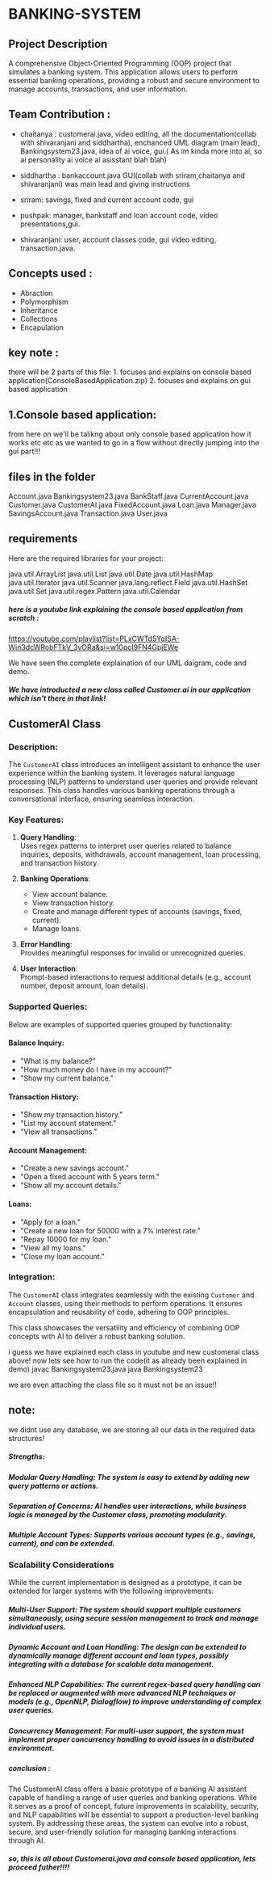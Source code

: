 # BANKING-SYSTEM
## Project Description
A comprehensive Object-Oriented Programming (OOP) project that simulates a banking system. This application allows users to perform essential banking operations, providing a robust and secure environment to manage accounts, transactions, and user information.

## Team Contribution :
- chaitanya :
  customerai.java,
  video editing,
  all the documentation(collab with shivaranjani and siddhartha),
  enchanced UML diagram (main lead),
  Bankingsystem23.java,
  idea of ai voice,
  gui.( As im kinda more into ai, so ai personality ai voice ai asisstant blah blah)
    
- siddhartha :
  bankaccount.java
  GUI(collab with sriram,chaitanya and shivaranjani) was main lead and giving instructions
  

- sriram:
 savings, fixed and current account code,
 gui


- pushpak:
 manager, bankstaff and loan account code,
 video presentations,gui.

- shivaranjani:
user, account classes code,
gui
video editing,
transaction.java.


## Concepts used :
- Abraction
- Polymorphism
- Inheritance
- Collections
- Encapulation

## key note :
  there will be 2 parts of this file:
      1. focuses and explains on console based application(ConsoleBasedApplication.zip)
      2. focuses and explains on gui based application

## 1.Console based application:
from here on we'll be talikng about only console based application how it works etc etc as we wanted to go in a flow without directly jumping into the gui part!!!
## files in the folder
Account.java
Bankingsystem23.java
BankStaff.java
CurrentAccount.java
Customer.java
CustomerAI.java
FixedAccount.java
Loan.java
Manager.java
SavingsAccount.java
Transaction.java
User.java

## requirements
Here are the required libraries for your project:

java.util.ArrayList
java.util.List
java.util.Date
java.util.HashMap
java.util.Iterator
java.util.Scanner
java.lang.reflect.Field
java.util.HashSet
java.util.Set
java.util.regex.Pattern
java.util.Calendar

##### here is a youtube link explaining the console based application from scratch :
https://youtube.com/playlist?list=PLxCWTd5YqISA-Wjn3dcWRobFTkV_3vORa&si=w10pcI9FN4GpjEWe

We have seen the complete explaination of our UML daigram, code and demo.

##### We have introducted a new class called Customer.ai in our application which isn't there in that link!
## CustomerAI Class
### Description:
The `CustomerAI` class introduces an intelligent assistant to enhance the user experience within the banking system. It leverages natural language processing (NLP) patterns to understand user queries and provide relevant responses. This class handles various banking operations through a conversational interface, ensuring seamless interaction.

### Key Features:
1. **Query Handling**:  
   Uses regex patterns to interpret user queries related to balance inquiries, deposits, withdrawals, account management, loan processing, and transaction history.

2. **Banking Operations**:  
   - View account balance.  
   - View transaction history.  
   - Create and manage different types of accounts (savings, fixed, current).  
   - Manage loans.  

3. **Error Handling**:  
   Provides meaningful responses for invalid or unrecognized queries.

4. **User Interaction**:  
   Prompt-based interactions to request additional details (e.g., account number, deposit amount, loan details).

### Supported Queries:
Below are examples of supported queries grouped by functionality:

#### Balance Inquiry:
- "What is my balance?"  
- "How much money do I have in my account?"  
- "Show my current balance."
  
#### Transaction History:
- "Show my transaction history."  
- "List my account statement."  
- "View all transactions."

#### Account Management:
- "Create a new savings account."  
- "Open a fixed account with 5 years term."  
- "Show all my account details."

#### Loans:
- "Apply for a loan."  
- "Create a new loan for 50000 with a 7% interest rate."  
- "Repay 10000 for my loan."  
- "View all my loans."  
- "Close my loan account."

### Integration:
The `CustomerAI` class integrates seamlessly with the existing `Customer` and `Account` classes, using their methods to perform operations. It ensures encapsulation and reusability of code, adhering to OOP principles.

This class showcases the versatility and efficiency of combining OOP concepts with AI to deliver a robust banking solution.

i guess we have explained each class in youtube and new customerai class above!
now lets see how to run the code(it as already been explained in demo)
javac Bankingsystem23.java
java Bankingsystem23

we are even attaching the class file so it must not be an issue!!

## note: 
we didnt use any database, we are storing all our data in the required data structures!

##### Strengths:
##### Modular Query Handling: The system is easy to extend by adding new query patterns or actions.
##### Separation of Concerns: AI handles user interactions, while business logic is managed by the Customer class, promoting modularity.
##### Multiple Account Types: Supports various account types (e.g., savings, current), and can be extended.

### Scalability Considerations
While the current implementation is designed as a prototype, it can be extended for larger systems with the following improvements:

##### Multi-User Support: The system should support multiple customers simultaneously, using secure session management to track and manage individual users.

##### Dynamic Account and Loan Handling: The design can be extended to dynamically manage different account and loan types, possibly integrating with a database for scalable data management.

##### Enhanced NLP Capabilities: The current regex-based query handling can be replaced or augmented with more advanced NLP techniques or models (e.g., OpenNLP, Dialogflow) to improve understanding of complex user queries.

##### Concurrency Management: For multi-user support, the system must implement proper concurrency handling to avoid issues in a distributed environment.

##### conclusion :
The CustomerAI class offers a basic prototype of a banking AI assistant capable of handling a range of user queries and banking operations. While it serves as a proof of concept, future improvements in scalability, security, and NLP capabilities will be essential to support a production-level banking system. By addressing these areas, the system can evolve into a robust, secure, and user-friendly solution for managing banking interactions through AI.
##### so, this is all about Customerai.java and console based application, lets proceed futher!!!!

